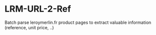 # LRM-URL-2-Ref
Batch parse leroymerlin.fr product pages to extract valuable information (reference, unit price, ..)
